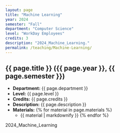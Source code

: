 ```yaml
---
layout: page
title: "Machine Learning"
year: 2024
semester: "Fall"
department: "Computer Science"
level: "WorkDay Employees"
credits: 3
description: "2024_Machine_Learning."
permalink: /teaching/Machine-Learning/
---
```




## {{ page.title }} ({{ page.year }}, {{ page.semester }})
- **Department:** {{ page.department }}
- **Level:** {{ page.level }}
- **Credits:** {{ page.credits }}
- **Description:** {{ page.description }}
- **Materials:**
  {% for material in page.materials %}
  - {{ material | markdownify }}
  {% endfor %}


2024_Machine_Learning